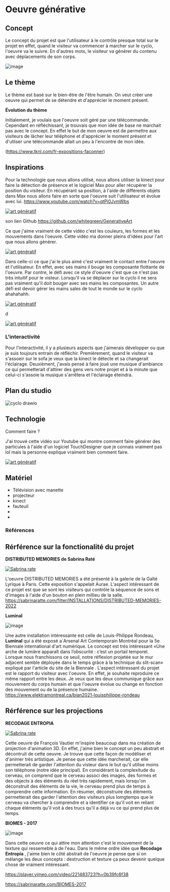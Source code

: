 # Oeuvre générative


## Concept

Le concept du projet est que l'utilisateur à le contrôle presque total sur le projet en effet, quand le visiteur va commencer à marcher sur le cyclo, l'oeuvre va le suivre. En d'autres mots, le visiteur va générer du contenu avec déplacements de son corps. 

![image](https://github.com/lauriehoude/projet_final/assets/89647723/c27de495-d9a7-45a2-9a89-b20792840421)

## Le thème 

Le thème est basé sur le bien-être de l'être humain. On veut créer une oeuvre qui permet de se détendre et d'apprécier le moment présent.

**Évolution du thème**

Initialement, je voulais que l'oeuvre soit géré par une télécommande. Cependant en réfléchissant, je trouvais que mon idée de base ne marchait pas avec le concept. En effet le but de mon oeuvre est de permettre aux visiteurs de lâcher leur téléphone et d'apprécier le moment présent et d'utliser une télécommande allait un peu à l'encontre de mon idée.


(https://www.tknl.com/fr-expositions-faconner)


## Inspirations

Pour la technologie que nous allons utilisé, nous allons utiliser la kinect pour faire la détection de présence et le logiciel Max pour aller récupérer la position du visiteur. En récupérant sa position, à l'aide de différents objets dans Max nous allons faire en sorte que l'oeuvre suit l'utilisateur et évolue avec lui. 
https://www.youtube.com/watch?v=qtPi0JvmWbs


[![art génératif](http://img.youtube.com/vi/qtPi0JvmWbs/0.jpg)](https://www.youtube.com/watch?v=qtPi0JvmWbs) 
 
 son lien Github https://github.com/whitegreen/GenerativeArt

 Ce que j'aime vraiment de cette vidéo c'est les couleurs, les formes et les mouvements dans l'oeuvre. Cette vidéo ma donner pleins d'idées pour l'art que nous allons générer.


[![art génératif](http://img.youtube.com/vi/G2ptGCwDkVE/0.jpg)](https://www.youtube.com/watch?v=G2ptGCwDkVE) 

Dans celle-ci ce que j'ai le plus aimé c'est vraiment le contact entre l'oeuvre et l'utilisateur. En effet, avec ses mains il bouge les composante flottante de l'oeuvre.
Par contre, le défi avec ce style d'oeuvre c'est que ce n'est pas très intuitif pour le visteur. Lorsqu'il va se déplacer sur le cyclo il ne sera pas vraiment qu'il doit bouger avec ses mains les composantes. Un autre défi est devoir gérer les mains sales de tout le monde sur le cyclo ahahahahh.


[![art génératif](http://img.youtube.com/vi/rtRscfX8O44/0.jpg)](https://www.youtube.com/watch?v=rtRscfX8O44) 

d



[![art génératif](http://img.youtube.com/vi/zP_paWcXkaE&list=PLbLdd1fdNg5yp0x3_oRWeBur0FVX8PvFH&index=1/0.jpg)](https://www.youtube.com/watch?v=zP_paWcXkaE&list=PLbLdd1fdNg5yp0x3_oRWeBur0FVX8PvFH&index=1)

### L'interactivité

Pour l'interactivité, il y a plusieurs aspects que j'aimerais développer ou que je suis toujours entrain de réfléchir. Premièrement, quand le visiteur va s'assoeir sur le sofa je veux que la kinect le détecte et sa changerait l'éclairage. Deuxièment, j'avais pensé à faire joué une musique d'ambiance ce qui permetterait d'attirer des gens vers notre projet et à la minute que celui-ci s'assoie la musique s'arrêtera et l'éclairage éteindra.


## Plan du studio 

![cyclo drawio](https://github.com/lauriehoude/projet_final/assets/89647723/3ea8e7c9-a6bd-4895-a532-f7aea9886f7f)

## Technologie


Comment faire ?

J'ai trouvé cette vidéo sur Youtube qui montre comment faire générer des particules à l'aide d'un logiciel TouchDesigner que je connais vraiment pas lol mais la personne explique vraiment bien comment faire.

[![art génératif](http://img.youtube.com/vi/xODS0pZ6CEo/0.jpg)](https://www.youtube.com/watch?v=xODS0pZ6CEo) 

## Matériel

- Télévision avec manette 
- projecteur
- kinect
- fauteuil
- 
- 
### Références


## Rérférence sur la fonctionalité du projet


**DISTRIBUTED MEMORIES de Sabrina Raté**



[![Sabrina rate](http://img.youtube.com/vi/dj2ouSFBUD0/0.jpg)](https://www.youtube.com/watch?v=dj2ouSFBUD0) 



L'oeuvre DISTRIBUTED MEMORIES a été présenté à la galerie de la Gaîté Lyrique à Paris. Cette exposition s'appelait Aurae. L'aspect intéressant de ce projet est que se sont les visiteurs qui contrôle la séquence de sons et d'images à l'aide d'un bouton en plein millieu de la salle. https://sabrinaratte.com/filter/INSTALLATIONS/DISTRIBUTED-MEMORIES-2022

**Luminal**

![image](https://github.com/lauriehoude/projet_final/assets/89647723/f161ae54-0007-47a8-907e-2ce8337c3d9f)


Une autre installation intéressante est celle de Louis-Philippe Rondeau, **Luminal** qui a été exposé a`Arsenal Art Contemporain Montréal pour la 5e Biennale international d'art numérique. Le concept est très intéressant «Une arche de lumière apparaît dans l’obscurité : c’est un portail temporel. Lorsque nous franchissons ce seuil, notre réflexion projetée sur le mur adjacent semble déployée dans le temps grâce à la technique du slit-scan» expliqué par l'article du site de la Biennale  . L'aspect intéressant du projet est le rapport du visiteur avec l'oeuvre. En effet, je souhaite reproduire ce même rapport entre les deux. Je veux que les deux communique grâce aux  mouvement du corps humain et que l'oeuvre évolue ou change en fonction des mouvement ou de la présence humaine.
https://www.elektramontreal.ca/bian2021-louisphilippe-rondeau

## Rérférence sur les projections

**RECODAGE ENTROPIA**

[![Sabrina rate](http://img.youtube.com/vi/aYeNG56FXnw/0.jpg)](https://www.youtube.com/watch?v=aYeNG56FXnw) 


Cette oeuvre de François Vautier m'inspire beaucoup dans ma création de projection d'animation 3D. En effet, j'aime bien le concept un peu abstrait et décontruit de cette oeuvre. Je trouve que cette façon de modéliser et d'animer très artistique. Je pense que cette idée marcherait, car elle permetterait de garder l'attention du visteur dans le but qu'il utilise moins son téléphone (notre idée principal). En considérant la complexitude du cerveau, on comprend que le cerveau associ des images, des formes et des objects à des éléments du réel très rapidement, mais lorsqu'on déconstruit des éléments de la vie, le cerveau prend plus de temps à comprendre cette information. En résumer, déconstruire des éléments permetterait des garder l'attention des visiteurs plus lomgtemps que le cerveau va chercher à comprendre et a identifier ce qu'il voit en reliant chaque éléments qu'il voit à des trucs qu'il a déjà vu ce qui prend plus de temps.

**BIOMES - 2017**

![image](https://github.com/lauriehoude/projet_final/assets/89647723/6703d654-f30d-4de5-9fbb-69a017e3c8bf)

Dans cette oeuvre ce qui attire mon attention c'est le mouvement de la texture qui ressemeble à de l'eau. Dans le même ordre idée que **Recodage Entropia** , j'aime bien le côté abstrait de l'oeuvre je pense que si on mélange les deux concepts : destruction et texture ça peux devenir quelque chose de vraiment intéressant. 

https://player.vimeo.com/video/221483723?h=0b39fc6f38

https://sabrinaratte.com/BIOMES-2017
